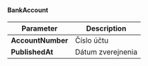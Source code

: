 #### BankAccount
| Parameter | Description |
| ----------- | ----------- |
| **AccountNumber** | Číslo účtu |
| **PublishedAt** | Dátum zverejnenia |